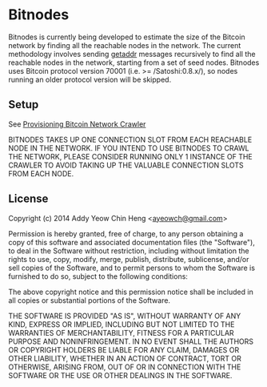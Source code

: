 # Bitnodes
Bitnodes is currently being developed to estimate the size of the Bitcoin network by finding all the reachable nodes in the network. The current methodology involves sending [getaddr](https://en.bitcoin.it/wiki/Protocol_specification#getaddr) messages recursively to find all the reachable nodes in the network, starting from a set of seed nodes. Bitnodes uses Bitcoin protocol version 70001 (i.e. >= /Satoshi:0.8.x/), so nodes running an older protocol version will be skipped.

## Setup
See [Provisioning Bitcoin Network Crawler](https://github.com/ayeowch/bitnodes/wiki/Provisioning-Bitcoin-Network-Crawler)

BITNODES TAKES UP ONE CONNECTION SLOT FROM EACH REACHABLE NODE IN THE NETWORK. IF YOU INTEND TO USE BITNODES TO CRAWL THE NETWORK, PLEASE CONSIDER RUNNING ONLY 1 INSTANCE OF THE CRAWLER TO AVOID TAKING UP THE VALUABLE CONNECTION SLOTS FROM EACH NODE.

## License
Copyright (c) 2014 Addy Yeow Chin Heng &lt;ayeowch@gmail.com&gt;

Permission is hereby granted, free of charge, to any person obtaining a copy of this software and associated documentation files (the "Software"), to deal in the Software without restriction, including without limitation the rights to use, copy, modify, merge, publish, distribute, sublicense, and/or sell copies of the Software, and to permit persons to whom the Software is furnished to do so, subject to the following conditions:

The above copyright notice and this permission notice shall be included in all copies or substantial portions of the Software.

THE SOFTWARE IS PROVIDED "AS IS", WITHOUT WARRANTY OF ANY KIND, EXPRESS OR IMPLIED, INCLUDING BUT NOT LIMITED TO THE WARRANTIES OF MERCHANTABILITY, FITNESS FOR A PARTICULAR PURPOSE AND NONINFRINGEMENT. IN NO EVENT SHALL THE AUTHORS OR COPYRIGHT HOLDERS BE LIABLE FOR ANY CLAIM, DAMAGES OR OTHER LIABILITY, WHETHER IN AN ACTION OF CONTRACT, TORT OR OTHERWISE, ARISING FROM, OUT OF OR IN CONNECTION WITH THE SOFTWARE OR THE USE OR OTHER DEALINGS IN THE SOFTWARE.
